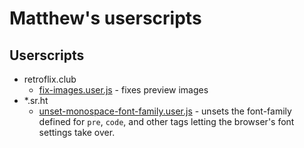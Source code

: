 # Matthew's userscripts

## Userscripts

* retroflix.club
	* [fix-images.user.js][retroflix.club.0] - fixes
	preview images
* *.sr.ht
	* [unset-monospace-font-family.user.js][sr.ht.0] - unsets the
	font-family defined for `pre`, `code`, and other tags letting the
	browser's font settings take over.

[retroflix.club.0]:https://git.sr.ht/~mjorgensen/userscripts/blob/master/retroflix.club/fix-images.user.js
[sr.ht.0]:https://git.sr.ht/~mjorgensen/userscripts/blob/master/*.sr.ht/unset-monospace-font-family.user.js